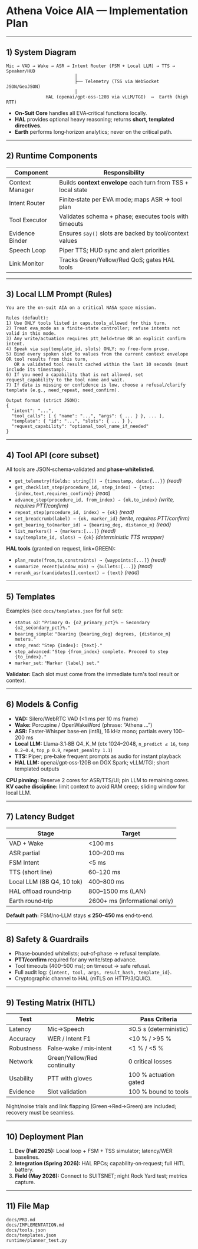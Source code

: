 # Athena Voice AIA — Implementation Plan

---

## 1) System Diagram
```
Mic → VAD → Wake → ASR → Intent Router (FSM + Local LLM) → TTS → Speaker/HUD
                          │
                          ├── Telemetry (TSS via WebSocket JSON/GeoJSON)
                          │
               HAL (openai/gpt-oss-120B via vLLM/TGI)  ↔  Earth (high RTT)
```
- **On‑Suit Core** handles all EVA‑critical functions locally.  
- **HAL** provides optional heavy reasoning; returns **short, templated directives**.  
- **Earth** performs long‑horizon analytics; never on the critical path.

---

## 2) Runtime Components
| Component | Responsibility |
|---|---|
| Context Manager | Builds **context envelope** each turn from TSS + local state |
| Intent Router | Finite‑state per EVA mode; maps ASR → tool plan |
| Tool Executor | Validates schema + phase; executes tools with timeouts |
| Evidence Binder | Ensures `say()` slots are backed by tool/context values |
| Speech Loop | Piper TTS; HUD sync and alert priorities |
| Link Monitor | Tracks Green/Yellow/Red QoS; gates HAL tools |

---

## 3) Local LLM Prompt (Rules)
```
You are the on-suit AIA on a critical NASA space mission.

Rules (default):
1) Use ONLY tools listed in caps.tools_allowed for this turn.
2) Treat eva_mode as a finite-state controller; refuse intents not valid in this mode.
3) Any write/actuation requires ptt_held=true OR an explicit confirm intent.
4) Speak via say(template_id, slots) ONLY; no free-form prose.
5) Bind every spoken slot to values from the current context envelope OR tool results from this turn,
   OR a validated tool result cached within the last 10 seconds (must include its timestamp).
6) If you need a capability that is not allowed, set request_capability to the tool name and wait.
7) If data is missing or confidence is low, choose a refusal/clarify template (e.g., need_repeat, need_confirm).

Output format (strict JSON):
{
  "intent": "...",
  "tool_calls": [ { "name": "...", "args": { ... } }, ... ],
  "template": { "id": "...", "slots": { ... } },
  "request_capability": "optional_tool_name_if_needed"
}
```
---

## 4) Tool API (core subset)
All tools are JSON‑schema‑validated and **phase‑whitelisted**.

- `get_telemetry(fields: string[]) → {timestamp, data:{...}}` *(read)*  
- `get_checklist_step(procedure_id, step_index) → {step:{index,text,requires_confirm}}` *(read)*  
- `advance_step(procedure_id, from_index) → {ok,to_index}` *(write, requires PTT/confirm)*  
- `repeat_step(procedure_id, index) → {ok}` *(read)*  
- `set_breadcrumb(label) → {ok, marker_id}` *(write, requires PTT/confirm)*  
- `get_bearing_to(marker_id) → {bearing_deg, distance_m}` *(read)*  
- `list_markers() → {markers:[...]}` *(read)*  
- `say(template_id, slots) → {ok}` *(deterministic TTS wrapper)*

**HAL tools** (granted on request, link=GREEN):  
- `plan_route(from,to,constraints) → {waypoints:[...]}` *(read)*  
- `summarize_recent(window_min) → {bullets:[...]}` *(read)*  
- `rerank_asr(candidates[],context) → {text}` *(read)*

---

## 5) Templates
Examples (see `docs/templates.json` for full set):
- `status_o2`: `"Primary O₂ {o2_primary_pct}% — Secondary {o2_secondary_pct}%."`
- `bearing_simple`: `"Bearing {bearing_deg} degrees, {distance_m} meters."`
- `step_read`: `"Step {index}: {text}."`
- `step_advanced`: `"Step {from_index} complete. Proceed to step {to_index}."`
- `marker_set`: `"Marker {label} set."`

**Validator:** Each slot must come from the immediate turn's tool result or context.

---

## 6) Models & Config
- **VAD:** Silero/WebRTC VAD (<1 ms per 10 ms frame)  
- **Wake:** Porcupine / OpenWakeWord (phrase: “Athena …”)  
- **ASR:** Faster‑Whisper base‑en (int8), 16 kHz mono; partials every 100–200 ms  
- **Local LLM:** Llama‑3.1‑8B Q4_K_M (ctx 1024–2048, `n_predict ≤ 16`, `temp 0.2–0.4`, `top_p 0.9`, `repeat_penalty 1.1`)  
- **TTS:** Piper; pre‑bake frequent prompts as audio for instant playback  
- **HAL LLM:** openai/gpt‑oss‑120B on DGX Spark; vLLM/TGI; short templated outputs

**CPU pinning:** Reserve 2 cores for ASR/TTS/UI; pin LLM to remaining cores.  
**KV cache discipline:** limit context to avoid RAM creep; sliding window for local LLM.

---

## 7) Latency Budget
| Stage | Target |
|---|---|
| VAD + Wake | <100 ms |
| ASR partial | 100–200 ms |
| FSM Intent | <5 ms |
| TTS (short line) | 60–120 ms |
| Local LLM (8B Q4, 10 tok) | 400–800 ms |
| HAL offload round‑trip | 800–1500 ms (LAN) |
| Earth round‑trip | 2600+ ms (informational only) |

**Default path:** FSM/no‑LLM stays **≤ 250–450 ms** end‑to‑end.

---

## 8) Safety & Guardrails
- Phase‑bounded whitelists; out‑of‑phase → refusal template.  
- **PTT/confirm** required for any write/step advance.  
- Tool timeouts (400–500 ms); on timeout → safe refusal.  
- Full audit log: `{intent, tool, args, result_hash, template_id}`.  
- Cryptographic channel to HAL (mTLS on HTTP/3/QUIC).

---

## 9) Testing Matrix (HITL)
| Test | Metric | Pass Criteria |
|---|---|---|
| Latency | Mic→Speech | ≤0.5 s (deterministic) |
| Accuracy | WER / Intent F1 | <10 % / >95 % |
| Robustness | False‑wake / mis‑intent | <1 % / <5 % |
| Network | Green/Yellow/Red continuity | 0 critical losses |
| Usability | PTT with gloves | 100 % actuation gated |
| Evidence | Slot validation | 100 % bound to tools |

Night/noise trials and link flapping (Green→Red→Green) are included; recovery must be seamless.

---

## 10) Deployment Plan
1. **Dev (Fall 2025):** Local loop + FSM + TSS simulator; latency/WER baselines.  
2. **Integration (Spring 2026):** HAL RPCs; capability‑on‑request; full HITL battery.  
3. **Field (May 2026):** Connect to SUITSNET; night Rock Yard test; metrics capture.

---

## 11) File Map
```
docs/PRD.md
docs/IMPLEMENTATION.md
docs/tools.json
docs/templates.json
runtime/planner_test.py
```
